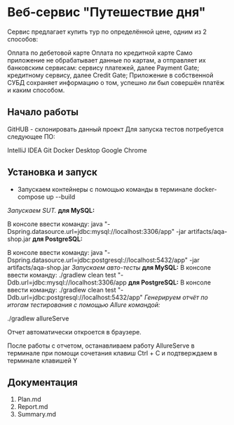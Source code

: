 # Веб-сервис "Путешествие дня"
Сервис предлагает купить тур по определённой цене, одним из 2 способов:

Оплата по дебетовой карте
Оплата по кредитной карте Само приложение не обрабатывает данные по картам, а отправляет их банковским сервисам:
сервису платежей, далее Payment Gate;
кредитному сервису, далее Credit Gate;
Приложение в собственной СУБД сохраняет информацию о том, успешно ли был совершён платёж и каким способом.
## Начало работы
GitHUB - склонировать данный проект Для запуска тестов потребуется следующее ПО:

IntelliJ IDEA
Git
Docker Desktop
Google Chrome

## Установка и запуск
* Запускаем контейнеры с помощью команды в терминале
docker-compose up --build

*Запускаем SUT.*
**для MySQL:**

В консоле ввести команду: java "-Dspring.datasource.url=jdbc:mysql://localhost:3306/app" -jar artifacts/aqa-shop.jar
**для PostgreSQL:**

В консоле ввести команду: java "-Dspring.datasource.url=jdbc:postgresql://localhost:5432/app" -jar artifacts/aqa-shop.jar
*Запускаем авто-тесты*
**для MySQL:**
В консоле ввести команду: ./gradlew clean test "-Ddb.url=jdbc:mysql://localhost:3306/app
**для PostgreSQL:**
В консоле ввести команду: ./gradlew clean test "-Ddb.url=jdbc:postgresql://localhost:5432/app"
*Генерируем отчёт по итогам тестирования с помощью Allure командой:*

./gradlew allureServe

Отчет автоматически откроется в браузере.

После работы с отчетом, останавливаем работу АllureServe в терминале при помощи сочетания клавиш Ctrl + C и подтверждаем в терминале клавишей Y

## Документация
1. Plan.md
2. Report.md
3. Summary.md